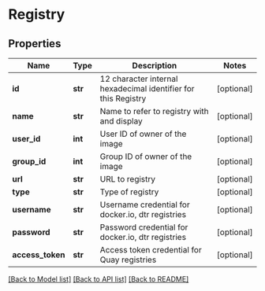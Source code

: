 # Registry

## Properties
Name | Type | Description | Notes
------------ | ------------- | ------------- | -------------
**id** | **str** | 12 character internal hexadecimal identifier for this Registry | [optional] 
**name** | **str** | Name to refer to registry with and display | [optional] 
**user_id** | **int** | User ID of owner of the image | [optional] 
**group_id** | **int** | Group ID of owner of the image | [optional] 
**url** | **str** | URL to registry | [optional] 
**type** | **str** | Type of registry | [optional] 
**username** | **str** | Username credential for docker.io, dtr registries | [optional] 
**password** | **str** | Password credential for docker.io, dtr registries | [optional] 
**access_token** | **str** | Access token credential for Quay registries | [optional] 

[[Back to Model list]](../README.md#documentation-for-models) [[Back to API list]](../README.md#documentation-for-api-endpoints) [[Back to README]](../README.md)


